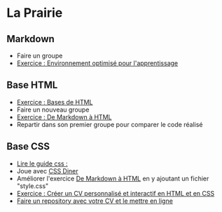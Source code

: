 # La Prairie

## Markdown

- Faire un groupe  
- [Exercice : Environnement optimisé pour l'apprentissage](https://github.com/becodeorg/learning-environment)

## Base HTML

- [Exercice : Bases de HTML](exercice-html-basic.md)
- Faire un nouveau groupe 
- [Exercice : De Markdown à HTML](exercice-markdown-to-html.md)
- Repartir dans son premier groupe pour comparer le code réalisé 

## Base CSS

- [Lire le guide css : ](http://guidecss.fr)
- Joue avec [CSS Diner](http://flukeout.github.io/)
- Améliorer l'exercice [De Markdown à HTML](exercice-markdown-to-html.md) en y ajoutant un fichier "style.css"
- [Exercice : Créer un CV personnalisé et interactif en HTML et en CSS](http://pierre-giraud.fr/creer-un-cv-personnalise-et-interactif-en-html-et-en-css/)
- [Faire un repository avec votre CV et le mettre en ligne](https://pages.github.com/)

